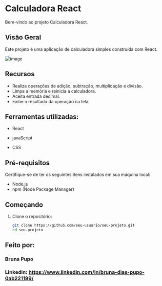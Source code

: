 # Calculadora React

Bem-vindo ao projeto Calculadora React.

## Visão Geral

Este projeto é uma aplicação de calculadora simples construída com React.

![image](https://github.com/Brunapupo/calculadora-react/assets/112135250/8a356cca-e069-47e2-9866-d87821bff8a9)

## Recursos

- Realiza operações de adição, subtração, multiplicação e divisão.
- Limpa a memória e reinicia a calculadora.
- Aceita entrada decimal.
- Exibe o resultado da operação na tela.

## Ferramentas utilizadas:

* React

* javaScript

* CSS

## Pré-requisitos

Certifique-se de ter os seguintes itens instalados em sua máquina local:

- Node.js
- npm (Node Package Manager)

## Começando

1. Clone o repositório:

   ```bash
   git clone https://github.com/seu-usuario/seu-projeto.git
   cd seu-projeto

## Feito por:
### Bruna Pupo
### Linkedin: https://www.linkedin.com/in/bruna-dias-pupo-0ab221199/


